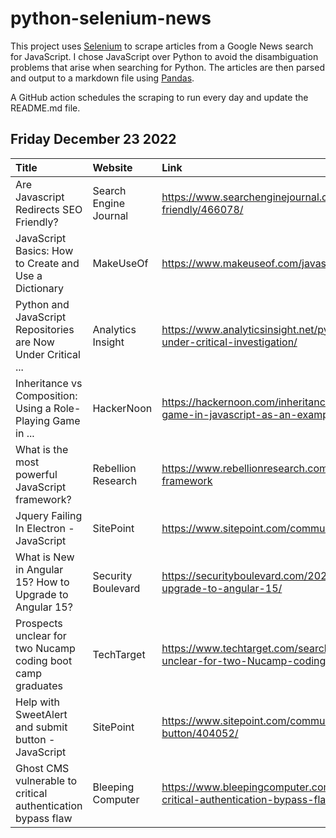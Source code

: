 # python-selenium-news

This project uses [Selenium](https://www.seleniumhq.org/) to scrape articles from a Google News search for JavaScript.
I chose JavaScript over Python to avoid the disambiguation problems that arise when searching for Python.
The articles are then parsed and output to a markdown file using [Pandas](https://pandas.pydata.org/).

A GitHub action schedules the scraping to run every day and update the README.md file.

## Friday December 23 2022


| Title                                                         | Website               | Link                                                                                                                        |
|:--------------------------------------------------------------|:----------------------|:----------------------------------------------------------------------------------------------------------------------------|
| Are Javascript Redirects SEO Friendly?                        | Search Engine Journal | https://www.searchenginejournal.com/are-javascript-redirects-seo-friendly/466078/                                           |
| JavaScript Basics: How to Create and Use a Dictionary         | MakeUseOf             | https://www.makeuseof.com/javascript-dictionaries-create-use/                                                               |
| Python and JavaScript Repositories are Now Under Critical ... | Analytics Insight     | https://www.analyticsinsight.net/python-and-javascript-repositories-are-now-under-critical-investigation/                   |
| Inheritance vs Composition: Using a Role-Playing Game in ...  | HackerNoon            | https://hackernoon.com/inheritance-vs-composition-using-a-role-playing-game-in-javascript-as-an-example                     |
| What is the most powerful JavaScript framework?               | Rebellion Research    | https://www.rebellionresearch.com/what-is-the-most-powerful-javascript-framework                                            |
| Jquery Failing In Electron - JavaScript                       | SitePoint             | https://www.sitepoint.com/community/t/jquery-failing-in-electron/404110                                                     |
| What is New in Angular 15? How to Upgrade to Angular 15?      | Security Boulevard    | https://securityboulevard.com/2022/12/what-is-new-in-angular-15-how-to-upgrade-to-angular-15/                               |
| Prospects unclear for two Nucamp coding boot camp graduates   | TechTarget            | https://www.techtarget.com/searchsoftwarequality/news/252528598/Prospects-unclear-for-two-Nucamp-coding-boot-camp-graduates |
| Help with SweetAlert and submit button - JavaScript           | SitePoint             | https://www.sitepoint.com/community/t/help-with-sweetalert-and-submit-button/404052/                                        |
| Ghost CMS vulnerable to critical authentication bypass flaw   | Bleeping Computer     | https://www.bleepingcomputer.com/news/security/ghost-cms-vulnerable-to-critical-authentication-bypass-flaw/                 |